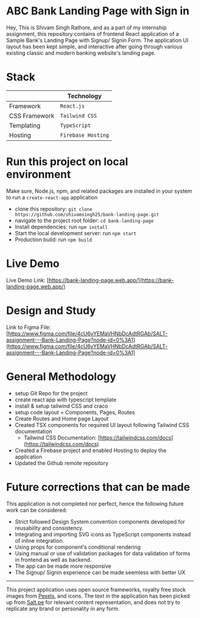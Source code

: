 # ABC Bank Landing Page with Sign in

Hey, This is Shivam Singh Rathore, and as a part of my internship assignment, this repository contains of frontend React application of a Sample Bank's Landing Page with Signup/ Signin Form.
The application UI layout has been kept simple, and interactive after going through various existing classic and modern banking website's landing page. 

# Stack
|                |Technology
|----------------|-------------------------------|
|Framework		 |`React.js`            |
|CSS Framework   |`Tailwind CSS`            |
|Templating      |`TypeScript`|
|Hosting      |`Firebase Hosting`|

# Run this project on local environment
Make sure, Node.js, npm, and related packages are installed in your system to run a `create-react-app` application
- clone this repository: `git clone https://github.com/shivamsingh25/bank-landing-page.git`
- navigate to the project root folder: `cd bank-landing-page`
- Install dependencies: run `npm install`
- Start the local development server: run `npm start`
- Production build: run `npm build`

# Live Demo
Live Demo Link:  [https://bank-landing-page.web.app/](https://bank-landing-page.web.app/)

# Design and Study
Link to Figma File: [https://www.figma.com/file/4cU6vYEMaVHNbDcAdtRGAb/SALT-assignment---Bank-Landing-Page?node-id=0%3A1](https://www.figma.com/file/4cU6vYEMaVHNbDcAdtRGAb/SALT-assignment---Bank-Landing-Page?node-id=0%3A1)

# General Methodology
- setup Git Repo for the project
- create react app with typescript template
- install & setup tailwind CSS and craco
- setup code layout = Components, Pages, Routes
- Create Routes and Home page Layout
- Created TSX components for required UI layout following Tailwind CSS documentation
	- Tailwind CSS Documentation: [https://tailwindcss.com/docs](https://tailwindcss.com/docs)
- Created a Firebase project and enabled Hosting to deploy the application
- Updated the Github remote repository

# Future corrections that can be made

This application is not completed nor perfect, hence the following future work can be considered:

- Strict followed Design System convention components developed for reusability and consistency.
- Integrating and importing SVG icons as TypeScript components instead of inline integration.
- Using props for component's conditional rendering
- Using manual or use of validation packages for data validation of forms in frontend as well as backend.
- The app can be made more responsive
- The Signup/ Signin experience can be made seemless with better UX

---
This project application uses open source frameworks, royalty free stock images from [Pexels](https://www.pexels.com/), and icons.
The text in the application has been picked up from [Salt.pe](https://salt.pe) for relevant content representation, and does not try to replicate any brand or personality in any form. 
